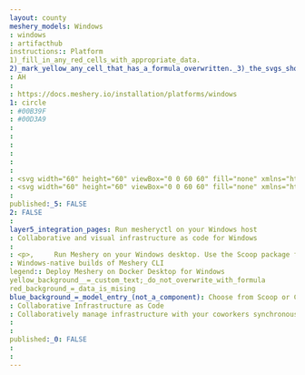 ```yaml
---
layout: county 
meshery_models: Windows
: windows
: artifacthub
instructions:: Platform
1)_fill_in_any_red_cells_with_appropriate_data.
2)_mark_yellow_any_cell_that_has_a_formula_overwritten._3)_the_svgs_shouldn't_have_xml_header_they_are_added_programmatically_through_workflows: Operating System
: AH
: 
: https://docs.meshery.io/installation/platforms/windows
1: circle
: #00B39F
: #00D3A9
: 
: 
: 
: 
: 
: 
: <svg width="60" height="60" viewBox="0 0 60 60" fill="none" xmlns="http://www.w3.org/2000/svg">, <path d="M0 8.45591L24.332 5.14213L24.3427 28.6123L0.0222272 28.7509L0 8.45591ZM24.3204 31.3166L24.3394 54.8072L0.0188863 51.4636L0.0175228 31.1591L24.3204 31.3166ZM27.2701 4.70863L59.5324 0V28.3139L27.2701 28.57V4.70863ZM59.5398 31.5376L59.5322 59.7239L27.27 55.1704L27.2248 31.4848L59.5398 31.5376Z" fill="#00ADEF"/>, </svg>
: <svg width="60" height="60" viewBox="0 0 60 60" fill="none" xmlns="http://www.w3.org/2000/svg">,     <path,         d="M0 8.45591L24.332 5.14213L24.3427 28.6123L0.0222272 28.7509L0 8.45591ZM24.3204 31.3166L24.3394 54.8072L0.0188863 51.4636L0.0175228 31.1591L24.3204 31.3166ZM27.2701 4.70863L59.5324 0V28.3139L27.2701 28.57V4.70863ZM59.5398 31.5376L59.5322 59.7239L27.27 55.1704L27.2248 31.4848L59.5398 31.5376Z",         fill="#fff" />, </svg>
: 
published:_5: FALSE
2: FALSE
: 
layer5_integration_pages: Run mesheryctl on your Windows host
: Collaborative and visual infrastructure as code for Windows
: 
: <p>,     Run Meshery on your Windows desktop. Use the Scoop package for Meshery's CLI or download `mesheryctl` directly. With `mesheryctl`, you can deploy Meshery locally on your desktop in Docker or in Kubernetes. Alternatively, you can deploy Meshery to a remote Kubernetes cluster. Design, test, and manage configuration of all your cloud infrastructure and containerized applications as a visual topology. Choose from hundreds of ready-made design patterns by importing templates from Meshery Catalog or use our low code designer, MeshMap, create and deploy your own cloud native infrastructure designs., </p>
: Windows-native builds of Meshery CLI
legend:: Deploy Meshery on Docker Desktop for Windows
yellow_background__=_custom_text;_do_not_overwrite_with_formula
red_background_=_data_is_mising
blue_background_=_model_entry_(not_a_component): Choose from Scoop or Chocolatey packages
: Collaborative Infrastructure as Code
: Collaboratively manage infrastructure with your coworkers synchronously sharing the same designs.
: 
: 
published:_0: FALSE
: 
: 
---
```

